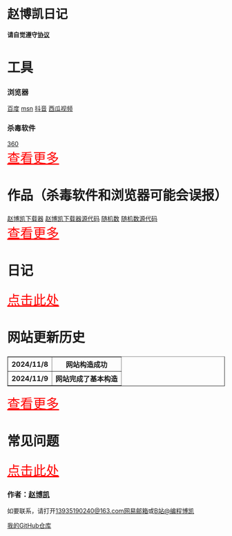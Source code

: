 <html>
<head>
  <meta charset="utf-8">
  <title>赵博凯</title>
  <link rel="stylesheet" href="https://zhaobokai341.github.io/yangshi.css">
  <style>
      h2 {
          font-size: 30px;
      }

      h3 {
          font-size: 20px;
      }

      a:visited {
          color: purple;
      }

      a:hover {
          color: yellow;
      }

      a:active {
          color: green;
      }
  </style>
</head>
<body>
<div id="title">
  <h1>赵博凯日记</h1>
  <p><strong>请自觉遵守<a href="https://zhaobokai341.github.io/xieyi">协议</a></strong></p>
</div>
<div id="tools">
  <h2>工具</h2>
  <h3>浏览器</h3>
  <a href="https://www.baidu.com/" target="_blank">百度</a>
  <a href="https://www.msn.cn/zh-cn" target="_blank">msn</a>
  <a href="https://www.douyin.com" target="_blank">抖音</a>
  <a href="https://www.ixigua.com" target="_blank">西瓜视频</a>
  <br>
  <h3>杀毒软件</h3>
  <a href="https://www.360.cn/" target="_blank">360</a>
  <br>
  <a href="https://zhaobokai341.github.io/gongju" style="font-size:30px;color:red;" target="_blank">查看更多</a>
</div>
<div id="opus">
  <h2>作品（杀毒软件和浏览器可能会误报）</h2>
  <a href="../zuopinxiazai/21.exe" download>赵博凯下载器</a>
  <a href="../zuopinxiazai/21.py" download>赵博凯下载器源代码</a>
  <a href="../zuopinxiazai/22.exe" download>随机数</a>
  <a href="../zuopinxiazai/22.py" download>随机数源代码</a>
  <br>
  <a href="https://zhaobokai341.github.io/zuopin" style="font-size:30px;color:red;" target="_blank">查看更多</a>
</div>
<div id="diary">
  <h2>日记</h2>
  <a href="https://zhaobokai341.github.io/riji" style="font-size:30px;color:red;" target="_blank">点击此处</a>
</div>
<div id="update">
  <h2>网站更新历史</h2>
  <table border="1" width="1500">
    <tr>
      <th>2024/11/8</th>
      <th>网站构造成功</th>
    </tr>
    <tr>
      <th>2024/11/9</th>
      <th>网站完成了基本构造</th>
    </tr>
  </table>
  <a href="https://zhaobokai341.github.io/gengxin" style="font-size:30px;color:red;" target="_blank">查看更多</a>
  <br>
</div>
<div id="about">
  <h2>常见问题</h2>
  <a href="https://zhaobokai341.github.io/wenti" style="font-size:30px;color:red;" target="_blank">点击此处</a>
  <h3>作者：<a href="https://zhaobokai341.github.io/zhaobokai">赵博凯</a></h3>
  <p>如要联系，请打开<a href="mailto:13935190240@163.com">13935190240@163.com网易邮箱</a>或<a href="https://space.bilibili.com/1458747461" target="_blank">B站@编程博凯</a></p>
  <a href="https://github.com/zhaobokai341/zhaobokai341.github.io" target="_blank">我的GitHub仓库</a>
</div>
</body>
</html>
